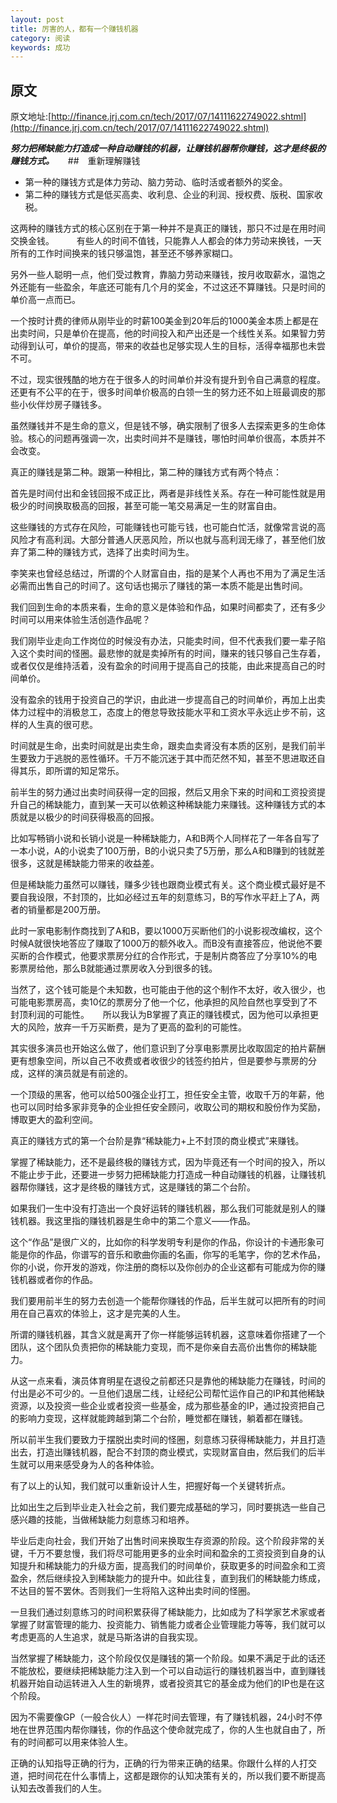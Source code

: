```yaml
---
layout: post
title: 厉害的人，都有一个赚钱机器
category: 阅读
keywords: 成功
---
```

## 原文
原文地址:[http://finance.jrj.com.cn/tech/2017/07/14111622749022.shtml](http://finance.jrj.com.cn/tech/2017/07/14111622749022.shtml)


***努力把稀缺能力打造成一种自动赚钱的机器，让赚钱机器帮你赚钱，这才是终极的赚钱方式。***
　
##　重新理解赚钱　

* 第一种的赚钱方式是体力劳动、脑力劳动、临时活或者额外的奖金。
　　
* 第二种的赚钱方式是低买高卖、收利息、企业的利润、授权费、版税、国家收税。

这两种的赚钱方式的核心区别在于第一种并不是真正的赚钱，那只不过是在用时间交换金钱。
　　
有些人的时间不值钱，只能靠人人都会的体力劳动来换钱，一天所有的工作时间换来的钱只够温饱，甚至还不够养家糊口。

另外一些人聪明一点，他们受过教育，靠脑力劳动来赚钱，按月收取薪水，温饱之外还能有一些盈余，年底还可能有几个月的奖金，不过这还不算赚钱。只是时间的单价高一点而已。

一个按时计费的律师从刚毕业的时薪100美金到20年后的1000美金本质上都是在出卖时间，只是单价在提高，他的时间投入和产出还是一个线性关系。如果智力劳动得到认可，单价的提高，带来的收益也足够实现人生的目标，活得幸福那也未尝不可。

不过，现实很残酷的地方在于很多人的时间单价并没有提升到令自己满意的程度。还更有不公平的在于，很多时间单价极高的白领一生的努力还不如上班最调皮的那些小伙伴炒房子赚钱多。

虽然赚钱并不是生命的意义，但是钱不够，确实限制了很多人去探索更多的生命体验。核心的问题再强调一次，出卖时间并不是赚钱，哪怕时间单价很高，本质并不会改变。

真正的赚钱是第二种。跟第一种相比，第二种的赚钱方式有两个特点：

首先是时间付出和金钱回报不成正比，两者是非线性关系。存在一种可能性就是用极少的时间换取极高的回报，甚至可能一笔交易满足一生的财富自由。

这些赚钱的方式存在风险，可能赚钱也可能亏钱，也可能白忙活，就像常言说的高风险才有高利润。大部分普通人厌恶风险，所以也就与高利润无缘了，甚至他们放弃了第二种的赚钱方式，选择了出卖时间为生。

李笑来也曾经总结过，所谓的个人财富自由，指的是某个人再也不用为了满足生活必需而出售自己的时间了。这句话也揭示了赚钱的第一本质不能是出售时间。

我们回到生命的本质来看，生命的意义是体验和作品，如果时间都卖了，还有多少时间可以用来体验生活创造作品呢？

我们刚毕业走向工作岗位的时候没有办法，只能卖时间，但不代表我们要一辈子陷入这个卖时间的怪圈。最悲惨的就是卖掉所有的时间，赚来的钱只够自己生存着，或者仅仅是维持活着，没有盈余的时间用于提高自己的技能，由此来提高自己的时间单价。

没有盈余的钱用于投资自己的学识，由此进一步提高自己的时间单价，再加上出卖体力过程中的消极怠工，态度上的倦怠导致技能水平和工资水平永远止步不前，这样的人生真的很可悲。

时间就是生命，出卖时间就是出卖生命，跟卖血卖肾没有本质的区别，是我们前半生要致力于逃脱的恶性循环。千万不能沉迷于其中而茫然不知，甚至不思进取还自得其乐，即所谓的知足常乐。

前半生的努力通过出卖时间获得一定的回报，然后又用余下来的时间和工资投资提升自己的稀缺能力，直到某一天可以依赖这种稀缺能力来赚钱。这种赚钱方式的本质就是以极少的时间获得极高的回报。

比如写畅销小说和长销小说是一种稀缺能力，A和B两个人同样花了一年各自写了一本小说，A的小说卖了100万册，B的小说只卖了5万册，那么A和B赚到的钱就差很多，这就是稀缺能力带来的收益差。

但是稀缺能力虽然可以赚钱，赚多少钱也跟商业模式有关。这个商业模式最好是不要自我设限，不封顶的，比如必经过五年的刻意练习，B的写作水平赶上了A，两者的销量都是200万册。

此时一家电影制作商找到了A和B，要以1000万买断他们的小说影视改编权，这个时候A就很快地答应了赚取了1000万的额外收入。而B没有直接答应，他说他不要买断的合作模式，他要求票房分红的合作形式，于是制片商答应了分享10%的电影票房给他，那么B就能通过票房收入分到很多的钱。

当然了，这个钱可能是个未知数，也可能由于他的这个制作不太好，收入很少，也可能电影票房高，卖10亿的票房分了他一个亿，他承担的风险自然也享受到了不封顶利润的可能性。
　
所以我认为B掌握了真正的赚钱模式，因为他可以承担更大的风险，放弃一千万买断费，是为了更高的盈利的可能性。

其实很多演员也开始这么做了，他们意识到了分享电影票房比收取固定的拍片薪酬更有想象空间，所以自己不收费或者收很少的钱签约拍片，但是要参与票房的分成，这样的演员就是有前途的。

一个顶级的黑客，他可以给500强企业打工，担任安全主管，收取千万的年薪，他也可以同时给多家非竞争的企业担任安全顾问，收取公司的期权和股份作为奖励，博取更大的盈利空间。

真正的赚钱方式的第一个台阶是靠“稀缺能力+上不封顶的商业模式”来赚钱。

掌握了稀缺能力，还不是最终极的赚钱方式，因为毕竟还有一个时间的投入，所以不能止步于此，还要进一步努力把稀缺能力打造成一种自动赚钱的机器，让赚钱机器帮你赚钱，这才是终极的赚钱方式，这是赚钱的第二个台阶。

如果我们一生中没有打造出一个良好运转的赚钱机器，那么我们可能就是别人的赚钱机器。我这里指的赚钱机器是生命中的第二个意义——作品。

这个“作品”是很广义的，比如你的科学发明专利是你的作品，你设计的卡通形象可能是你的作品，你谱写的音乐和歌曲你画的名画，你写的毛笔字，你的艺术作品，你的小说，你开发的游戏，你注册的商标以及你创办的企业这都有可能成为你的赚钱机器或者你的作品。

我们要用前半生的努力去创造一个能帮你赚钱的作品，后半生就可以把所有的时间用在自己喜欢的体验上，这才是完美的人生。

所谓的赚钱机器，其含义就是离开了你一样能够运转机器，这意味着你搭建了一个团队，这个团队负责把你的稀缺能力变现，而不是你亲自去高价出售你的稀缺能力。

从这一点来看，演员体育明星在退役之前都还只是靠他的稀缺能力在赚钱，时间的付出是必不可少的。一旦他们退居二线，让经纪公司帮忙运作自己的IP和其他稀缺资源，以及投资一些企业或者投资一些基金，成为那些基金的IP，通过投资把自己的影响力变现，这样就能跨越到第二个台阶，睡觉都在赚钱，躺着都在赚钱。

所以前半生我们要致力于摆脱出卖时间的怪圈，刻意练习获得稀缺能力，并且打造出去，打造出赚钱机器，配合不封顶的商业模式，实现财富自由，然后我们的后半生就可以用来感受身为人的各种体验。

有了以上的认知，我们就可以重新设计人生，把握好每一个关键转折点。

比如出生之后到毕业走入社会之前，我们要完成基础的学习，同时要挑选一些自己感兴趣的技能，当做稀缺能力刻意练习和培养。

毕业后走向社会，我们开始了出售时间来换取生存资源的阶段。这个阶段非常的关键，千万不要怠慢，我们将尽可能用更多的业余时间和盈余的工资投资到自身的认知提升和稀缺能力的升级方面，提高我们的时间单价，获取更多的时间盈余和工资盈余，然后继续投入到稀缺能力的提升中。如此往复，直到我们的稀缺能力练成，不达目的誓不罢休。否则我们一生将陷入这种出卖时间的怪圈。

一旦我们通过刻意练习的时间积累获得了稀缺能力，比如成为了科学家艺术家或者掌握了财富管理的能力、投资能力、销售能力或者企业管理能力等等，我们就可以考虑更高的人生追求，就是马斯洛讲的自我实现。

当然掌握了稀缺能力，这个阶段仅仅是赚钱的第一个阶段。如果不满足于此的话还不能放松，要继续把稀缺能力注入到一个可以自动运行的赚钱机器当中，直到赚钱机器开始自动运转进入人生的新境界，或者投资其它的基金成为他们的IP也是在这个阶段。

因为不需要像GP（一般合伙人）一样花时间去管理，有了赚钱机器，24小时不停地在世界范围内帮你赚钱，你的作品这个使命就完成了，你的人生也就自由了，所有的时间都可以用来体验人生。

正确的认知指导正确的行为，正确的行为带来正确的结果。你跟什么样的人打交道，把时间花在什么事情上，这都是跟你的认知决策有关的，所以我们要不断提高认知去改善我们的人生。